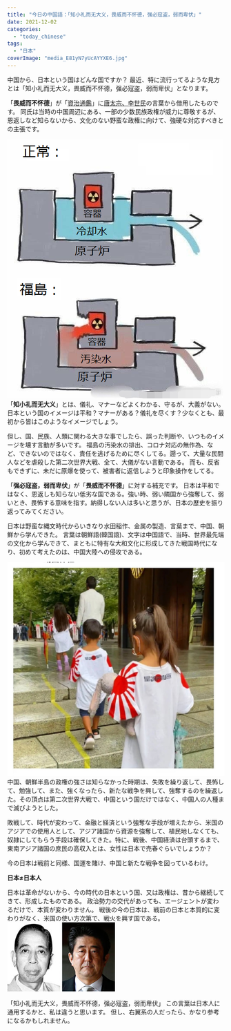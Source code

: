 ```yaml
---
title: "今日の中国語：「知小礼而无大义，畏威而不怀德，强必寇盗，弱而卑伏」"
date: 2021-12-02
categories: 
  - "today_chinese"
tags: 
  - "日本"
coverImage: "media_E81yN7yUcAYYXE6.jpg"
---
```


中国から、日本という国はどんな国ですか？ 最近、特に流行ってるような見方とは「知小礼而无大义，畏威而不怀德，强必寇盗，弱而卑伏」となります。

「**畏威而不怀德**」が「[資治通鑑](https://ja.wikipedia.org/wiki/%E8%B3%87%E6%B2%BB%E9%80%9A%E9%91%91)」に[唐太宗、李世民](https://ja.wikipedia.org/wiki/%E5%A4%AA%E5%AE%97_\(%E5%94%90\))の言葉から借用したものです。 同氏は当時の中国周辺にある、一部の少数民族政権が威力に尊敬するが、恩返しなど知らないから、文化のない野蛮な政権に向けて、強硬な対応すべきとの主張です。

![](images/EzYZFGGVEAQORix.png)「**知小礼而无大义**」とは、儀礼、マナーなどよくわかる、守るが、大義がない。 日本という国のイメージは平和？マナーがある？儀礼を尽くす？少なくとも、最初から皆はこのようなイメージでしょう。

但し、国、民族、人類に関わる大きな事でしたら、誤った判断や、いつものイメージを壊す言動が多いです。 福島の汚染水の排出、コロナ対応の無作為、など、できないのではなく、責任を逃げるために尽くしてる。遡って、大量な民間人などを虐殺した第二次世界大戦、全て、大儀がない言動である。 而も、反省もできずに、未だに原爆を使って、被害者に返信しようと印象操作をしてる。

「**强必寇盗，弱而卑伏**」が「**畏威而不怀德**」に対する補充です。 日本は平和ではなく、恩返しも知らない低劣な国である。強い時、弱い隣国から強奪して、弱いとき、畏怖する意味を指す。納得しない人は多いと思うが、日本の歴史を振り返ってみてください。

日本は野蛮な縄文時代からいきなり水田稲作、金属の製造、言葉まで、中国、朝鮮から学んできた。 言葉は朝鮮語(韓国語)、文字は中国語で、当時、世界最先端の文化から学んできて、まともに特有な大和文化に形成してきた戦国時代になり、初めて考えたのは、中国大陸への侵攻である。

![](images/media_E81yN7yUcAYYXE6.jpg)中国、朝鮮半島の政権の強さは知らなかった時期は、失敗を繰り返して、畏怖して、勉強して、また、強くなったら、新たな戦争を興して、強奪するのを繰返した。その頂点は第二次世界大戦で、中国という国だけではなく、中国人の人種まで滅びようとした。

敗戦して、時代が変わって、金融と経済という強奪な手段が増えたから、米国のアジアでの使用人として、アジア諸国から資源を強奪して、植民地しなくても、奴隷にしてもらう手段は確保してきた。特に、戦後、中国経済は台頭するまで、東南アジア諸国の庶民の高収入とは、女性は日本で売春ぐらいでしょうか？

今の日本は戦前と同様、国運を賭け、中国と新たな戦争を図っているわけ。

**日本≠日本人**

日本は革命がないから、今の時代の日本という国、又は政権は、昔から継続してきて、形成したものである。 政治勢力の交代があっても、エージェントが変わるだけで、本質が変わりません。 戦後の今の日本は、戦前の日本と本質的に変わりがなく、米国の使い方次第で、戦火を興す国である。![](images/20140724081616-1.jpg)

「知小礼而无大义，畏威而不怀德，强必寇盗，弱而卑伏」 この言葉は日本人に通用するかと、私は違うと思います。 但し、右翼系の人だったら、かなり参考になるかもしれません。
